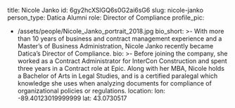 title: Nicole Janko
id: 6gy2hcXSlGQ6s0G2ai6sG6
slug: nicole-janko
person_type: Datica Alumni
role: Director of Compliance
profile_pic:
  - /assets/people/Nicole_Janko_portrait_2018.jpg
bio_short: >-
  With more than 10 years of business and contract management experience and a
  Master’s of Business Administration, Nicole Janko recently became Datica’s
  Director of Compliance. 
bio: >-
  Before joining the company, she worked as a Contract Administrator for
  InterCon Construction and spent three years in a Contract role at Epic. Along
  with her MBA, Nicole holds a Bachelor of Arts in Legal Studies, and is a
  certified paralegal which knowledge she uses when analyzing documents for
  compliance of organizational policies or regulations.
location:
  lon: -89.40123019999999
  lat: 43.0730517
